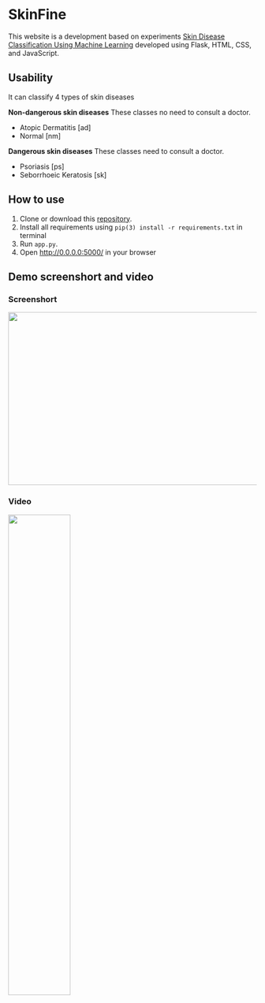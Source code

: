 # SkinFine
This website is a development based on experiments [Skin Disease Classification Using Machine Learning]( https://github.com/fxlmer/JSTP22_SkinDiseaseClassificationUsingMachineLearning) developed using Flask, HTML, CSS, and JavaScript.

## Usability
It can classify 4 types of skin diseases

**Non-dangerous skin diseases**
These classes no need to consult a doctor.

- Atopic Dermatitis [ad]
- Normal [nm]

**Dangerous skin diseases**
These classes need to consult a doctor.
- Psoriasis [ps]
- Seborrhoeic Keratosis [sk]


## How to use

1. Clone or download this [repository](https://github.com/fxlmer/SkinFine).
2. Install all requirements using ```pip(3) install -r requirements.txt``` in terminal
3. Run ```app.py```.
4. Open http://0.0.0.0:5000/ in your browser

## Demo screenshort and video
### Screenshort
<img src="https://github.com/fxlmer/SkinFine/blob/main/web-screenshot.png" width="576" height="351">

### Video
[<img src="https://img.youtube.com/vi/ryzXCvbMIfE/maxresdefault.jpg" width="50%">](https://youtu.be/ryzXCvbMIfE)